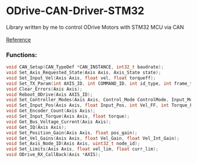 # ODrive-CAN-Driver-STM32

Library written by me to control ODrive Motors with STM32 MCU via CAN </br></br>
[Reference](https://docs.odriverobotics.com/v/beta/can-protocol.html)
<h3> Functions: </h3>

```C
void CAN_Setup(CAN_TypeDef *CAN_INSTANCE, int32_t baudrate);
void Set_Axis_Requested_State(Axis Axis, Axis_State state);
void Set_Input_Vel(Axis Axis, float vel, float torqueff);
void Set_TX_Param(int AXIS_ID, int COMMAND_ID, int id_type, int frame_type, int data_length);
void Clear_Errors(Axis Axis);
void Reboot_ODrive(Axis AXIS_ID);
void Set_Controller_Modes(Axis Axis, Control_Mode ControlMode, Input_Mode InputMode);
void Set_Input_Pos(Axis Axis, float Input_Pos, int Vel_FF, int Torque_FF);
void Get_Encoder_Count(Axis Axis);
void Set_Input_Torque(Axis Axis, float torque);
void Get_Bus_Voltage_Current(Axis Axis);
void Get_IQ(Axis Axis);
void Set_Position_Gain(Axis Axis, float pos_gain);
void Set_Vel_Gains(Axis Axis, float Vel_Gain, float Vel_Int_Gain);
void Set_Axis_Node_ID(Axis Axis, uint32_t node_id);
void Set_Limits(Axis Axis, float vel_lim, float curr_lim);
void ODrive_RX_CallBack(Axis *AXIS);


```
